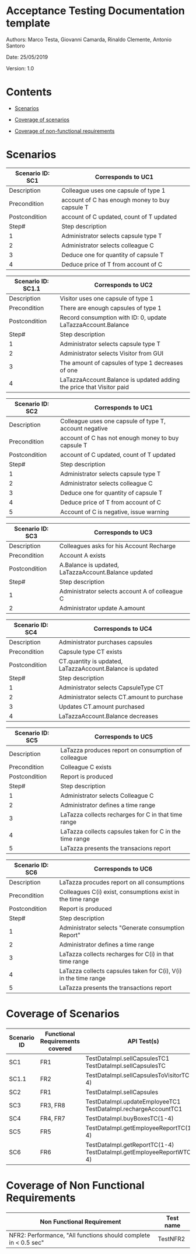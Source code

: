 # Acceptance Testing Documentation template

Authors: Marco Testa, Giovanni Camarda, Rinaldo Clemente, Antonio Santoro

Date: 25/05/2019

Version: 1.0

# Contents

- [Scenarios](#scenarios)

- [Coverage of scenarios](#scenario-coverage)
- [Coverage of non-functional requirements](#nfr-coverage)



# Scenarios


| Scenario ID: SC1 | Corresponds to UC1                             |
| ---------------- | ---------------------------------------------- |
| Description      | Colleague uses one capsule of type 1           |
| Precondition     | account of C has enough money to buy capsule T |
| Postcondition    | account of C updated, count of T updated       |
| Step#            | Step description                               |
| 1                | Administrator selects capsule type T           |
| 2                | Administrator selects colleague C              |
| 3                | Deduce one for quantity of capsule T           |
| 4                | Deduce price of T from account of C            |

| Scenario ID: SC1.1 | Corresponds to UC2                             |
| ---------------- | ---------------------------------------------- |
| Description      | Visitor uses one capsule of type 1           |
| Precondition     | There are enough capsules of type 1 |
| Postcondition    | Record consumption with ID: 0, update LaTazzaAccount.Balance |
| Step#            | Step description                               |
| 1                | Administrator selects capsule type T           |
| 2                | Administrator selects Visitor from GUI|
| 3                | The amount of capsules of type 1 decreases of one |
| 4                | LaTazzaAccount.Balance is updated adding the price that Visitor paid |

| Scenario ID: SC2 | Corresponds to UC1                                     |
| ---------------- | ------------------------------------------------------ |
| Description      | Colleague uses one capsule of type T, account negative |
| Precondition     | account of C has not enough money to buy capsule T     |
| Postcondition    | account of C updated, count of T updated               |
| Step#            | Step description                                       |
| 1                | Administrator selects capsule type T                   |
| 2                | Administrator selects colleague C                      |
| 3                | Deduce one for quantity of capsule T                   |
| 4                | Deduce price of T from account of C                    |
| 5                | Account of C is negative, issue warning                |

| Scenario ID: SC3 | Corresponds to UC3 |
| ---------------- | ------------------ |
| Description      | Colleagues asks for his Account Recharge |
| Precondition     | Account A exists                |
| Postcondition    | A.Balance is updated, LaTazzaAccount.Balance updated               |
| Step#            | Step description               |
| 1                | Administrator selects account A of colleague C |
| 2                | Administrator update A.amount |

| Scenario ID: SC4 | Corresponds to UC4 |
| ---------------- | ------------------ |
| Description      | Administrator purchases capsules |
| Precondition     | Capsule type CT exists           |
| Postcondition    | CT.quantity is updated, LaTazzaAccount.Balance is updated |
| Step#            | Step description               |
| 1                | Administrator selects CapsuleType CT |
| 2                | Administrator selects CT.amount to purchase |
| 3                | Updates CT.amount purchased |
| 4                | LaTazzaAccount.Balance decreases |

| Scenario ID: SC5 | Corresponds to UC5 |
| ---------------- | ------------------ |
| Description      | LaTazza produces report on consumption of colleague |
| Precondition     | Colleague C exists |
| Postcondition    | Report is produced |
| Step#            | Step description |
| 1                | Administrator selects Colleague C |
| 2                | Administrator defines a time range |
| 3                | LaTazza collects recharges for C in that time range |
| 4                | LaTazza collects capsules taken for C in the time range |
| 5                | LaTazza presents the transacions report |

| Scenario ID: SC6 | Corresponds to UC6 |
| ---------------- | ------------------ |
| Description      | LaTazza procudes report on all consumptions |
| Precondition     | Colleagues C(i) exist, consumptions exist in the time range |
| Postcondition    | Report is produced |
| Step#            | Step description               |
| 1                | Administrator selects "Generate consumption Report" |
| 2                | Administrator defines a time range |
| 3                | LaTazza collects recharges for C(i) in that time range |
| 4                | LaTazza collects capsules taken for C(i), V(i) in the time range |
| 5                | LaTazza presents the transactions report |


# Coverage of Scenarios

### 

| Scenario ID | Functional Requirements covered | API Test(s) | GUI Test(s) |
| ----------- | ------------------------------- | ----------- | ----------- |
| SC1           | FR1                           |  TestDataImpl.sellCapsulesTC1<br/>TestDataImpl.sellCapsulesTC           |   TestSC1   |
| SC1.1         | FR2                           |  TestDataImpl.sellCapsulesToVisitorTC(1-4)         |   TestSC1.1 |
| SC2           | FR1                           |  TestDataImpl.sellCapsules          |   TestSC2   |
| SC3           | FR3, FR8                      |  TestDataImpl.updateEmployeeTC1<br/>TestDataImpl.rechargeAccountTC1          |   TestSC3   |
| SC4           | FR4, FR7                      |  TestDataImpl.buyBoxesTC(1-4)           |   TestSC4   |
| SC5           | FR5                           |  TestDataImpl.getEmployeeReportTC(1-4)  |   TestSC5   |
| SC6           | FR6                           |  TestDataImpl.getReportTC(1-4)<br/> TestDataImpl.getEmployeeReportWTC(1-4)           |   TestSC6   |




# Coverage of Non Functional Requirements


### 

| Non Functional Requirement | Test name |
| -------------------------- | --------- |
| NFR2: Performance, "All functions should complete in < 0.5 sec"| TestNFR2 |

